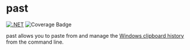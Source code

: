 # past

[![.NET](https://github.com/ntpeters/past/actions/workflows/dotnet.yml/badge.svg)](https://github.com/ntpeters/past/actions/workflows/dotnet.yml)
![Coverage Badge](https://img.shields.io/endpoint?url=https://gist.githubusercontent.com/ntpeters/bb279656e71f063d8ce524d12ac2389a/raw/past__heads_main.json)

past allows you to paste from and manage the [Windows clipboard history](https://support.microsoft.com/en-us/windows/get-help-with-clipboard-30375039-ce71-9fe4-5b30-21b7aab6b13f) from the command line.
